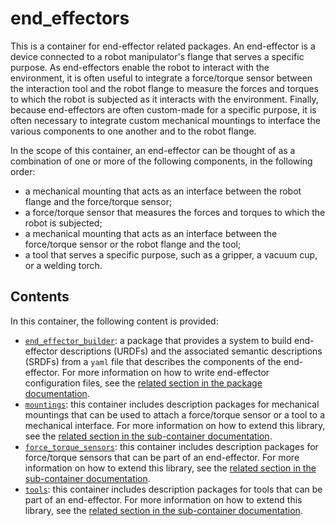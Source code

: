 # end_effectors

This is a container for end-effector related packages.
An end-effector is a device connected to a robot manipulator's flange that serves a specific purpose.
As end-effectors enable the robot to interact with the environment, it is often useful to integrate a force/torque sensor between the interaction tool and the robot flange to measure the forces and torques to which the robot is subjected as it interacts with the environment.
Finally, because end-effectors are often custom-made for a specific purpose, it is often necessary to integrate custom mechanical mountings to interface the various components to one another and to the robot flange.

In the scope of this container, an end-effector can be thought of as a combination of one or more of the following components, in the following order:

* a mechanical mounting that acts as an interface between the robot flange and the force/torque sensor;
* a force/torque sensor that measures the forces and torques to which the robot is subjected;
* a mechanical mounting that acts as an interface between the force/torque sensor or the robot flange and the tool;
* a tool that serves a specific purpose, such as a gripper, a vacuum cup, or a welding torch.

## Contents

In this container, the following content is provided:

* [`end_effector_builder`](end_effector_builder/): a package that provides a system to build end-effector descriptions (URDFs) and the associated semantic descriptions (SRDFs) from a `yaml` file that describes the components of the end-effector.
  For more information on how to write end-effector configuration files, see the [related section in the package documentation](end_effector_builder/README.md#how-to-write-end-effector-configuration-files).
* [`mountings`](mountings/): this container includes description packages for mechanical mountings that can be used to attach a force/torque sensor or a tool to a mechanical interface.
  For more information on how to extend this library, see the [related section in the sub-container documentation](mountings/README.md#how-to-extend-the-mountings-library).
* [`force_torque_sensors`](force_torque_sensors/): this container includes description packages for force/torque sensors that can be part of an end-effector.
  For more information on how to extend this library, see the [related section in the sub-container documentation](force_torque_sensors/README.md#how-to-extend-the-forcetorque-sensors-library).
* [`tools`](tools/): this container includes description packages for tools that can be part of an end-effector.
  For more information on how to extend this library, see the [related section in the sub-container documentation](tools/README.md#how-to-extend-the-tools-library).
